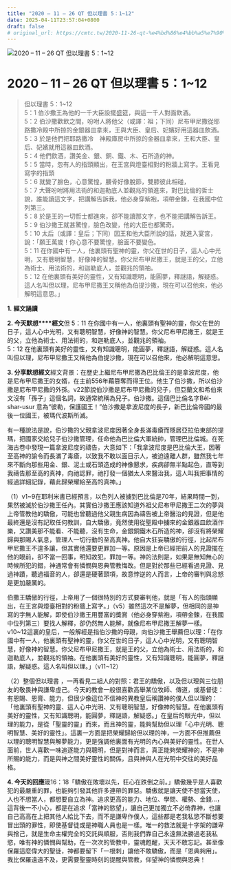 ```yaml
---
title: "2020 – 11 – 26 QT 但以理書 5：1~12"
date: 2025-04-11T23:57:04+0800
draft: false
# original_url: https://cmtc.tw/2020-11-26-qt-%e4%bd%86%e4%bb%a5%e7%90%86%e6%9b%b8-5%ef%bc%9a112
---
```


![2020 – 11 – 26 QT 但以理書 5：1\~12](/images/qt.jpg   "2020 – 11 – 26 QT 但以理書 5：1\~12")

# 2020 – 11 – 26 QT 但以理書 5：1\~12

> 但以理書 5：1\~12  
> 5：1 伯沙撒王為他的一千大臣設擺盛筵，與這一千人對面飲酒。  
> 5：2 伯沙撒歡飲之間，吩咐人將他父（或譯：祖；下同）尼布甲尼撒從耶路撒冷殿中所掠的金銀器皿拿來，王與大臣、皇后、妃嬪好用這器皿飲酒。  
> 5：3 於是他們把耶路撒冷　神殿庫房中所掠的金器皿拿來，王和大臣、皇后、妃嬪就用這器皿飲酒。  
> 5：4 他們飲酒，讚美金、銀、銅、鐵、木、石所造的神。  
> 5：5 當時，忽有人的指頭顯出，在王宮與燈臺相對的粉牆上寫字。王看見寫字的指頭  
> 5：6 就變了臉色，心意驚惶，腰骨好像脫節，雙膝彼此相碰，  
> 5：7 大聲吩咐將用法術的和迦勒底人並觀兆的領進來，對巴比倫的哲士說，誰能讀這文字，把講解告訴我，他必身穿紫袍，項帶金鍊，在我國中位列第三。  
> 5：8 於是王的一切哲士都進來，卻不能讀那文字，也不能把講解告訴王。  
> 5：9 伯沙撒王就甚驚惶，臉色改變，他的大臣也都驚奇。  
> 5：10 太后（或譯：皇后；下同）因王和他大臣所說的話，就進入宴宮，說：「願王萬歲！你心意不要驚惶，臉面不要變色。  
> 5：11 在你國中有一人，他裏頭有聖神的靈，你父在世的日子，這人心中光明，又有聰明智慧，好像神的智慧。你父尼布甲尼撒王，就是王的父，立他為術士、用法術的，和迦勒底人，並觀兆的領袖。  
> 5：12 在他裏頭有美好的靈性，又有知識聰明，能圓夢，釋謎語，解疑惑。這人名叫但以理，尼布甲尼撒王又稱他為伯提沙撒，現在可以召他來，他必解明這意思。」

**1.** **經文誦讀**

**2. 今天默想****經文**但 5：11 在你國中有一人，他裏頭有聖神的靈，你父在世的日子，這人心中光明，又有聰明智慧，好像神的智慧。你父尼布甲尼撒王，就是王的父，立他為術士、用法術的，和迦勒底人，並觀兆的領袖。  
5：12 在他裏頭有美好的靈性，又有知識聰明，能圓夢，釋謎語，解疑惑。這人名叫但以理，尼布甲尼撒王又稱他為伯提沙撒，現在可以召他來，他必解明這意思。

**3. 分享默想經文**經文背景：在歷史上繼尼布甲尼撒為巴比倫王的是拿波尼度，他是尼布甲尼撒王的女婿，在主前556年藉篡奪而得王位。他生了伯沙撒，所以伯沙撒是尼布甲尼撒的外孫。v22節說伯沙撒是尼布甲尼撒的兒子，但亞蘭文和希伯來文沒有「孫子」這個名詞，故通常統稱為兒子。伯沙撒。這個巴比倫名字Bêl-shar-usur 意為“彼勒，保護國王！”伯沙撒是拿波尼度的長子，新巴比倫帝國的最後一位國王，被瑪代波斯所滅。

有一種說法是說，伯沙撒的父親拿波尼度因著全身長滿毒瘡而隱居亞拉伯東部的提瑪，把國家交給兒子伯沙撒管理，任命他為巴比倫大軍統帥，管理巴比倫城。在死海古卷中發現一篇拿波尼度的禱告，大意如下：「我拿波尼度是巴比倫大王，因著至高神的諭令而長滿了毒瘡，以致我不敢以面目示人，被迫遠離人群，雖然我七年來不斷向那些用金、銀、泥土或石頭造成的神像懇求，疾病卻無半點起色，直等到我禱告那至高的真神，向祂認罪，祂打發一個猶太人來醫治我，這人叫我把事情的經過詳細記錄，藉此歸榮耀給至高的真神。」

（1）v1\~9在耶利米書已經預言，以色列人被擄到巴比倫是70年，結果時間一到，果然被滅於伯沙撒王任內。其實伯沙撒王應該知道外祖父尼布甲尼撒王二次的夢與上帝管教他的驕傲，可能也曾聽過他父親生病因為禱告被上帝醫治的見證，但是他最終還是沒有記取任何教訓，自大驕傲，竟然使用從聖殿中擄來的金銀器皿飲酒作樂，又讚美那不能看、不能聽，沒有生命，金銀銅鐵木石所造的神，卻沒有將榮耀歸與那賜人氣息，管理人一切行動的至高真神。他自大狂妄驕傲的行徑，比起尼布甲尼撒王不遑多讓，但其實他還要更罪加一等。原因是上帝已經把前人的見證擺在他的眼前，卻不當一回事，明知故犯，罪加一等。神的法則是，如果是無知無心的時候所犯的錯，神通常會有憐憫與恩典管教悔改。但是對於那些已經看過見證、見過神蹟，聽過福音的人，卻還是硬著頸項，故意悖逆的人而言，上帝的審判與忿怒是更加嚴厲的。

伯撒王驕傲的行徑，上帝用了一個很特別的方式要審判他，就是「有人的指頭顯出，在王宮與燈臺相對的粉牆上寫字。」（v5）雖然這次不是解夢，但相同的是神寫的字無人能解，即使伯沙撒王用豐富的獎賞（他必身穿紫袍，項帶金鍊，在我國中位列第三）要找人解釋，卻仍然無人能解，就像尼布甲尼撒王解夢一樣。v10\~12這裏的皇后，一般解經是指伯沙撒的母親，向伯沙撒王舉薦但以理：「在你國中有一人，他裏頭有聖神的靈，你父在世的日子，這人心中光明，又有聰明智慧，好像神的智慧。你父尼布甲尼撒王，就是王的父，立他為術士、用法術的，和迦勒底人，並觀兆的領袖。在他裏頭有美好的靈性，又有知識聰明，能圓夢，釋謎語，解疑惑。這人名叫但以理。」（v11\~12）

（2）整個但以理書 ，一再看見二組人的對照：君王的驕傲，以及但以理與三位朋友的敬畏神與謙卑虛己。今天的教會一般很喜歡高舉某位牧師、傳道，或基督徒：有恩賜、恩膏、能力，但很少像這位不信神的異教皇后稱讚神的僕人但以理的：「他裏頭有聖神的靈、這人心中光明、又有聰明智慧，好像神的智慧。在他裏頭有美好的靈性，又有知識聰明，能圓夢，釋謎語，解疑惑。」在皇后的眼光中，但以理的能力，是從「聖靈的靈」而來，而且神的靈，能夠幫助但以理「心中光明、聰明智慧、美好的靈性」。這裏一方面是把榮耀歸給但以理的神，一方面不但推薦但以理的聰明智慧與解夢能力，更是強調他裏面有光明的內心與美好的靈性。在世人面前，世人喜歡一味追逐能力與聰明，但是對神而言，真正能夠榮耀神的，不是神所賜的能力，而是與神之間美好靈性的關係，且與神與人在光明中交往的美好品格。

**4. 今天的回應**箴16：18「驕傲在敗壞以先，狂心在跌倒之前。」驕傲幾乎是人喜歡犯的最嚴重的罪，也能夠引發其他許多連帶的罪惡。驕傲就是讓天使不想當天使，人也不想當人，都想要自立為神。追求更高的能力、地位、學問、權勢、金錢…，這背後一不小心，都是在追求「當神的慾望」，讓自己更加獨立不必倚靠神，也讓自己高高在上把其他人給比下去，而不是謙卑作僕人，這些都是老我私慾不斷想要冒出頭的罪性，即使基督徒或是神職人員也是一樣。唯一的救法就是十字架的謙卑與捨己，就是生命主權完全的交託與順服，否則我們靠自己永遠無法勝過老我私慾，唯有神的憐憫與幫助，在一次次的管教中，靈魂甦醒，天天不敢忘記。甚至像保羅這麼偉大的聖徒，神都要留下「一根刺」讓他不敢驕傲，而是「恩典夠用」。我比保羅遠遠不及，更需要聖靈時刻的提醒與管教，仰望神的憐憫與恩典！